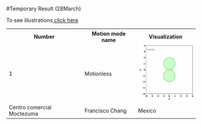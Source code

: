#Temporary Result (28March)

To see illustrations<a href="https://docs.google.com/document/d/1sPUEbgdDKk0lN3tvGKjdI0X0MHleW4hW2XIJrxzFCg0/edit?usp=sharing" target="_blank"> click here</a>

<table style="width:100%">
  <tr>
    <th>Number</th>
    <th>Motion mode name</th>
    <th>Visualization</th>
  </tr>
  <tr>
    <td>1</td>
    <td>Motionless</td>
    <td><img src="img/000000.gif" alt="Observation video Ishikawa" style="width:150px;height:150px;"></td>
  </tr>
  <tr>
    <td>Centro comercial Moctezuma</td>
    <td>Francisco Chang</td>
    <td>Mexico</td>
  </tr>
</table>